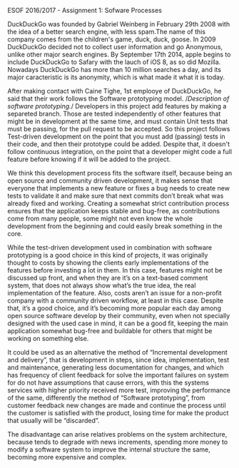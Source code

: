  ESOF 2016/2017 - Assignment 1: Sofware Processes

 DuckDuckGo was founded by Gabriel Weinberg in February 29th 2008 with the idea of a better search engine, with less spam.The name of this company comes from the children's game, duck, duck, goose. In 2009 DuckDuckGo decided not to collect user information and go Anonymous, unlike other major search engines. By September 17th 2014, apple begins to include DuckDuckGo to Safary with the lauch of iOS 8, as so did Mozilla. Nowadays DuckDuckGo has more than 10 million searches a day, and its major caracteristic is its anonymity, which is what made it what it is today.

After making contact with Caine Tighe, 1st emplooye of DuckDuckGo, he said that their work follows the Software prototyping model. /*Description of software prototyping.*/ Developers in this project add features by making a separeted branch. Those are tested independently of other features that might be in development at the same time, and must contain Unit tests that must be passing, for the pull request to be accepted. So this project follows Test-driven development on the point that you must add (passing) tests in their code, and then their prototype could be added. Despite that, it doesn't follow continuous integration, on the point that a developer might code a full feature before knowing if it will be added to the project.

We think this development process fits the software itself, because being an open source and community driven development, it makes sense that everyone that implements a new feature or fixes a bug needs to create new tests to validate it and make sure that next commits don’t break what was already fixed and working. Creating a somewhat strict contribution process ensures that the application keeps stable and bug-free, as contributions come from many people, some might not even know the whole development from the beginning and could easily break something in the core.

While the test-driven development used in combination with software prototyping is a good choice in this kind of projects, it was originally thought to costs by showing the clients early implementations of the features before investing a lot in them. In this case, features might not be discussed up front, and when they are it’s on a text-based comment system, that does not always show what’s the true idea, the real implementation of the feature. Also, costs aren’t an issue for a non-profit company with a community driven workflow, at least in this case. Despite that, it’s a good choice, and it’s becoming more popular each day among open source software develop by their community, even when not specially designed with the used case in mind, it can be a good fit, keeping the main application somewhat bug-free and buildable for others that might be working on something else. 


It could be used as an alternative the method of “Incremental development and delivery”, that is development in steps, since idea, implementation, test and maintenance, generating less documentation for changes, and which has frequency of client feedback for solve the important failures on system for do not have assumptions that cause errors, with this the systems services with higher priority received more test, improving the performance of the same, differently the method of “Software prototyping”, from customer feedback new changes are made and continue the process until the customer is satisfied with the product, losing time for make the product that usually will be “discarded”.

The disadvantage can arise relatives problems on the system architecture, because  tends to degrade with news increments, spending more money to modify a software system to improve the internal structure the same, becoming more expensive and complex.
